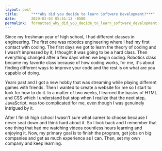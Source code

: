 ```yaml
---
layout: post
title:      "***Why did you decide to learn Software Development?***"
date:       2020-02-03 05:51:13 -0500
permalink:  formatted_why_did_you_decide_to_learn_software_development
---
```




Since my freshman year of high school, I had different classes in engineering. The first one was robotics engineering where I had my first contact with coding. The first days we got to learn the theory of coding and I wasn't impressed by it, I thought it was going to be a hard class. Then everything changed after a few days when we begin coding. Robotics class became my favorite class because of how coding works, for me, it's about finding different ways to improve your code and the rest is on what are you capable of doing.

Years past and I got a new hobby that was streaming while playing different games with friends. Then I wanted to create a website for me so I start to look for how to do it. In a matter of two weeks, I learned the basics of HTML and CSS which I understand but stop when I realize that the next step, JavaScript, was too complicated for me, even though I was genuinely intrigued by it. 

After I finish high school I wasn't sure what career to choose because I never seat down and think hard about it. So I look back and I remember that one thing that had me watching videos countless hours learning and enjoying it. Now, my primary goal is to finish the program, get jobs on big companies and get as much experience as I can. Then, set my own company and keep learning. 

